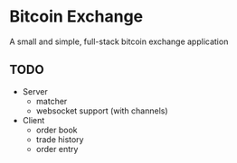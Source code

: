 # Bitcoin Exchange

A small and simple, full-stack bitcoin exchange application

## TODO
* Server
  * matcher
  * websocket support (with channels)
* Client
  * order book
  * trade history
  * order entry
